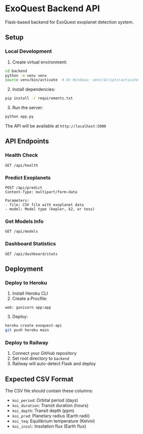 # ExoQuest Backend API

Flask-based backend for ExoQuest exoplanet detection system.

## Setup

### Local Development

1. Create virtual environment:
```bash
cd backend
python -m venv venv
source venv/bin/activate  # On Windows: venv\Scripts\activate
```

2. Install dependencies:
```bash
pip install -r requirements.txt
```

3. Run the server:
```bash
python app.py
```

The API will be available at `http://localhost:5000`

## API Endpoints

### Health Check
```
GET /api/health
```

### Predict Exoplanets
```
POST /api/predict
Content-Type: multipart/form-data

Parameters:
- file: CSV file with exoplanet data
- model: Model type (kepler, k2, or tess)
```

### Get Models Info
```
GET /api/models
```

### Dashboard Statistics
```
GET /api/dashboard/stats
```

## Deployment

### Deploy to Heroku

1. Install Heroku CLI
2. Create a Procfile:
```
web: gunicorn app:app
```

3. Deploy:
```bash
heroku create exoquest-api
git push heroku main
```

### Deploy to Railway

1. Connect your GitHub repository
2. Set root directory to `backend`
3. Railway will auto-detect Flask and deploy

## Expected CSV Format

The CSV file should contain these columns:
- `koi_period`: Orbital period (days)
- `koi_duration`: Transit duration (hours)
- `koi_depth`: Transit depth (ppm)
- `koi_prad`: Planetary radius (Earth radii)
- `koi_teq`: Equilibrium temperature (Kelvin)
- `koi_insol`: Insolation flux (Earth flux)
